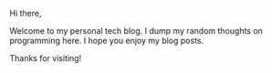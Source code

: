 Hi there,

Welcome to my personal tech blog.
I dump my random thoughts on programming here.
I hope you enjoy my blog posts.

Thanks for visiting!

<!--eof-->
